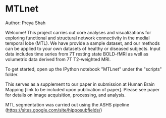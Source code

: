 # MTLnet

Author: Preya Shah

Welcome! This project carries out core analyses and visualizations for exploring functional and structural network connectivity in the medial temporal lobe (MTL). We have provide a sample dataset, and our methods can be applied to your own datasets of healthy or diseased subjects. Input data includes time series from 7T resting state BOLD-fMRI as well as volumetric data derived from 7T T2-weighted MRI.

To get started, open up the IPython notebook "MTLnet" under the "scripts" folder.

This serves as a supplement to our paper in submission at Human Brain Mapping [link to be included upon publication of paper]. Please see paper for details on image acquisition, processing, and analysis.

MTL segmentation was carried out using the ASHS pipeline (https://sites.google.com/site/hipposubfields/) 
